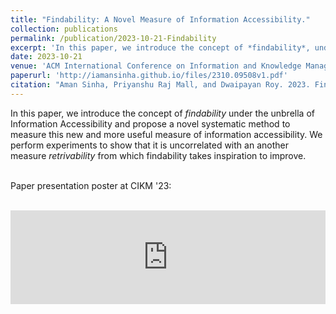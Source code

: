 ```yaml
---
title: "Findability: A Novel Measure of Information Accessibility."
collection: publications
permalink: /publication/2023-10-21-Findability
excerpt: 'In this paper, we introduce the concept of *findability*, under the unbrella of Information Accessibility measures, which is more useful.'
date: 2023-10-21
venue: 'ACM International Conference on Information and Knowledge Management (CIKM)'
paperurl: 'http://iamansinha.github.io/files/2310.09508v1.pdf'
citation: "Aman Sinha, Priyanshu Raj Mall, and Dwaipayan Roy. 2023. Findability: A Novel Measure of Information Accessibility. In Proceedings of the 32nd ACM International Conference on Information and Knowledge Management (CIKM '23). Association for Computing Machinery, New York, NY, USA, 4289–4293. https://doi.org/10.1145/3583780.3615256"
---
```


In this paper, we introduce the concept of *findability* under the unbrella of Information Accessibility and propose a novel systematic method to measure this new and more useful measure of information accessibility. We perform experiments to show that it is uncorrelated with an another measure *retrivability* from which findability takes inspiration to improve. <br><br>

Paper presentation poster at CIKM '23: 
<!-- [poster](http://iamansinha.github.io/files/CIKM2023_poster.pdf) -->
<br>
<embed src="https://iamansinha.github.io/files/CIKM2023_poster.pdf" type="application/pdf" width="100%" />
